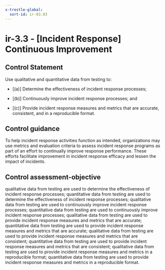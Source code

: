 ```yaml
---
x-trestle-global:
  sort-id: ir-03.03
---
```


# ir-3.3 - \[Incident Response\] Continuous Improvement

## Control Statement

Use qualitative and quantitative data from testing to:

- \[(a)\] Determine the effectiveness of incident response processes;

- \[(b)\] Continuously improve incident response processes; and

- \[(c)\] Provide incident response measures and metrics that are accurate, consistent, and in a reproducible format.

## Control guidance

To help incident response activities function as intended, organizations may use metrics and evaluation criteria to assess incident response programs as part of an effort to continually improve response performance. These efforts facilitate improvement in incident response efficacy and lessen the impact of incidents.

## Control assessment-objective

qualitative data from testing are used to determine the effectiveness of incident response processes;
quantitative data from testing are used to determine the effectiveness of incident response processes;
qualitative data from testing are used to continuously improve incident response processes;
quantitative data from testing are used to continuously improve incident response processes;
qualitative data from testing are used to provide incident response measures and metrics that are accurate;
quantitative data from testing are used to provide incident response measures and metrics that are accurate;
qualitative data from testing are used to provide incident response measures and metrics that are consistent;
quantitative data from testing are used to provide incident response measures and metrics that are consistent;
qualitative data from testing are used to provide incident response measures and metrics in a reproducible format;
quantitative data from testing are used to provide incident response measures and metrics in a reproducible format.
